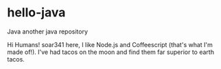 # hello-java
Java another java repository

Hi Humans!
soar341 here, I like Node.js and Coffeescript (that's what I'm made of!).
I've had tacos on the moon and find them far superior to earth tacos.
